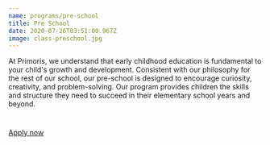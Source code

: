 ```yaml
---
name: programs/pre-school
title: Pre School
date: 2020-07-26T03:51:00.967Z
image: class-preschool.jpg
---
```

At Primoris, we understand that early childhood education is fundamental to your child's growth and development. Consistent with our philosophy for the rest of our school, our pre-school is designed to encourage curiosity, creativity, and problem-solving. Our program provides children the skills and structure they need to succeed in their elementary school years and beyond.

<p style="margin-top:40px">
  <a class="submit-button" href="/admissions/apply">Apply now</a>
</p>
